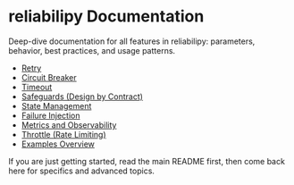 # reliabilipy Documentation

Deep-dive documentation for all features in reliabilipy: parameters, behavior, best practices, and usage patterns.

- [Retry](./retry.md)
- [Circuit Breaker](./circuit_breaker.md)
- [Timeout](./timeout.md)
- [Safeguards (Design by Contract)](./safeguards.md)
- [State Management](./state.md)
- [Failure Injection](./failure_injection.md)
- [Metrics and Observability](./metrics.md)
- [Throttle (Rate Limiting)](./throttle.md)
- [Examples Overview](./examples.md)

If you are just getting started, read the main README first, then come back here for specifics and advanced topics.
